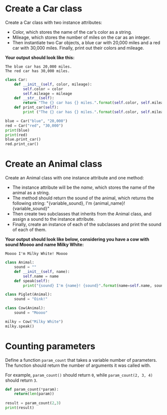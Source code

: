 # Create a Car class

Create a Car class with two instance attributes:

- Color, which stores the name of the car’s color as a string.
- Mileage, which stores the number of miles on the car as an integer.
- Then instantiate two Car objects, a blue car with 20,000 miles and a red car with 30,000 miles. Finally, print out their colors and mileage. 

**Your output should look like this:**
``` 
The blue car has 20,000 miles.
The red car has 30,000 miles.
```

```python runnable
class Car:
    def __init__(self, color, mileage):
        self.color = color
        self.mileage = mileage
    def __str__(self):
        return "The {} car has {} miles.".format(self.color, self.mileage)
    def print_car(self):
        print ("The {} car has {} miles.".format(self.color, self.mileage))

blue = Car("blue", "20,000")
red = Car("red", "30,000")
print(blue)
print(red)
blue.print_car()
red.print_car()
```

# Create an Animal class

Create an Animal class with one instance attribute and one method:

- The instance attribute will be the *name*, which stores the name of the animal as a string.
- The method should return the sound of the animal, which returns the following string: "{variable_sound}, I'm {animal_name}! {variable_sound}"
- Then create two subclasses that inherits from the Animal class, and assign a sound to the instance attribute.
- Finally, create an instance of each of the subclasses and print the sound of each of them.

**Your output should look like below, considering you have a cow with sound Moooo and name Milky White:**
``` 
Moooo I'm Milky White! Moooo
```


```python runnable
class Animal:
    sound = ""
    def __init__(self, name):
        self.name = name
    def speak(self):
        print("{sound} I'm {name}! {sound}".format(name=self.name, sound=self.sound))

class Piglet(Animal):
    sound = "Oink!"

class Cow(Animal):
    sound = "Moooo"

milky = Cow("Milky White")
milky.speak()

```

# Counting parameters

Define a function `param_count` that takes a variable number of parameters. The function should return the number of arguments it was called with.

For example, `param_count()` should return `0`, while `param_count(2, 3, 4)` should return `3`.

```python runnable
def param_count(*param):
    return(len(param))
    
result = param_count(2,3)
print(result)
```
